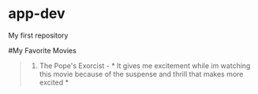 # app-dev
My first repository

#My Favorite Movies
> 1. The Pope's Exorcist - * It gives me excitement while im watching this movie because of the suspense and thrill
that makes more excited *

   
